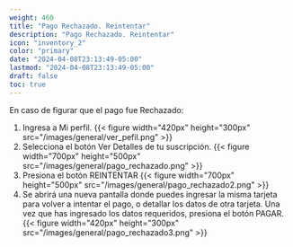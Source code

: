 ```yaml
---
weight: 460
title: "Pago Rechazado. Reintentar"
description: "Pago Rechazado. Reintentar"
icon: "inventory_2"
color: "primary"
date: "2024-04-08T23:13:49-05:00"
lastmod: "2024-04-08T23:13:49-05:00"
draft: false
toc: true
---
```

En caso de figurar que el pago fue Rechazado:
1. Ingresa a Mi perfil.
{{< figure width="420px" height="300px" src="/images/general/ver_pefil.png" >}}
2. Selecciona el botón Ver Detalles de tu suscripción. 
{{< figure width="700px" height="500px" src="/images/general/pago_rechazado.png" >}}
3. Presiona el botón REINTENTAR 
{{< figure width="700px" height="500px" src="/images/general/pago_rechazado2.png" >}}
4. Se abrirá una nueva pantalla donde puedes ingresar la misma tarjeta para volver a intentar el pago, o detallar los datos de otra tarjeta. Una vez que has ingresado los datos requeridos, presiona el botón PAGAR. 
{{< figure width="420px" height="300px" src="/images/general/pago_rechazado3.png" >}}
